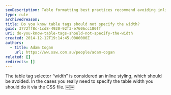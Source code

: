 ```yaml
---
seoDescription: Table formatting best practices recommend avoiding inline styling and instead specifying widths through CSS files to improve website performance.
type: rule
archivedreason:
title: Do you know table tags should not specify the width?
guid: 3772ff8c-1cd8-4920-92f3-e7606cc180ff
uri: do-you-know-table-tags-should-not-specify-the-width
created: 2014-12-12T19:14:45.0000000Z
authors:
  - title: Adam Cogan
    url: https://ww.ssw.com.au/people/adam-cogan
related: []
redirects: []
---
```


The table tag selector “width” is considered an inline styling, which should be avoided. In the cases you really need to specify the table width you should do it via the CSS file. ￼￼

<!--endintro-->
